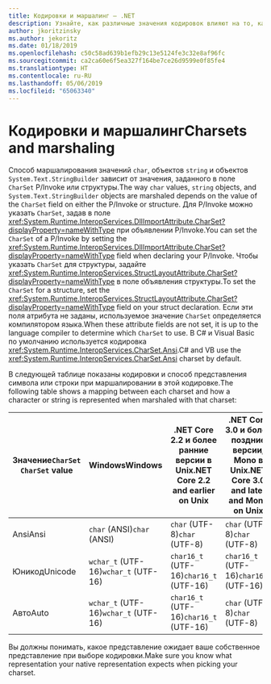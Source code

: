 ```yaml
---
title: Кодировки и маршалинг — .NET
description: Узнайте, как различные значения кодировок влияют на то, как .NET маршалирует данные в машинный код.
author: jkoritzinsky
ms.author: jekoritz
ms.date: 01/18/2019
ms.openlocfilehash: c50c58ad639b1efb29c13e5124fe3c32e8af96fc
ms.sourcegitcommit: ca2ca60e6f5ea327f164be7ce26d9599e0f85fe4
ms.translationtype: HT
ms.contentlocale: ru-RU
ms.lasthandoff: 05/06/2019
ms.locfileid: "65063340"
---
```

# <a name="charsets-and-marshaling"></a><span data-ttu-id="56e1d-103">Кодировки и маршалинг</span><span class="sxs-lookup"><span data-stu-id="56e1d-103">Charsets and marshaling</span></span>

<span data-ttu-id="56e1d-104">Способ маршалирования значений `char`, объектов `string` и объектов `System.Text.StringBuilder` зависит от значения, заданного в поле `CharSet` P/Invoke или структуры.</span><span class="sxs-lookup"><span data-stu-id="56e1d-104">The way `char` values, `string` objects, and `System.Text.StringBuilder` objects are marshaled depends on the value of the `CharSet` field on either the P/Invoke or structure.</span></span> <span data-ttu-id="56e1d-105">Для P/Invoke можно указать `CharSet`, задав в поле <xref:System.Runtime.InteropServices.DllImportAttribute.CharSet?displayProperty=nameWithType> при объявлении P/Invoke.</span><span class="sxs-lookup"><span data-stu-id="56e1d-105">You can set the `CharSet` of a P/Invoke by setting the <xref:System.Runtime.InteropServices.DllImportAttribute.CharSet?displayProperty=nameWithType> field when declaring your P/Invoke.</span></span> <span data-ttu-id="56e1d-106">Чтобы указать `CharSet` для структуры, задайте <xref:System.Runtime.InteropServices.StructLayoutAttribute.CharSet?displayProperty=nameWithType> в поле объявления структуры.</span><span class="sxs-lookup"><span data-stu-id="56e1d-106">To set the `CharSet` for a structure, set the <xref:System.Runtime.InteropServices.StructLayoutAttribute.CharSet?displayProperty=nameWithType> field on your struct declaration.</span></span> <span data-ttu-id="56e1d-107">Если эти поля атрибута не заданы, используемое значение `CharSet` определяется компилятором языка.</span><span class="sxs-lookup"><span data-stu-id="56e1d-107">When these attribute fields are not set, it is up to the language compiler to determine which `CharSet` to use.</span></span> <span data-ttu-id="56e1d-108">В C# и Visual Basic по умолчанию используется кодировка <xref:System.Runtime.InteropServices.CharSet.Ansi>.</span><span class="sxs-lookup"><span data-stu-id="56e1d-108">C# and VB use the <xref:System.Runtime.InteropServices.CharSet.Ansi> charset by default.</span></span>

<span data-ttu-id="56e1d-109">В следующей таблице показаны кодировки и способ представления символа или строки при маршалировании в этой кодировке.</span><span class="sxs-lookup"><span data-stu-id="56e1d-109">The following table shows a mapping between each charset and how a character or string is represented when marshaled with that charset:</span></span>

| <span data-ttu-id="56e1d-110">Значение`CharSet` </span><span class="sxs-lookup"><span data-stu-id="56e1d-110">`CharSet` value</span></span> | <span data-ttu-id="56e1d-111">Windows</span><span class="sxs-lookup"><span data-stu-id="56e1d-111">Windows</span></span>            | <span data-ttu-id="56e1d-112">.NET Core 2.2 и более ранние версии в Unix</span><span class="sxs-lookup"><span data-stu-id="56e1d-112">.NET Core 2.2 and earlier on Unix</span></span> | <span data-ttu-id="56e1d-113">.NET Core 3.0 и более поздние версии, Mono в Unix</span><span class="sxs-lookup"><span data-stu-id="56e1d-113">.NET Core 3.0 and later and Mono on Unix</span></span> |
|-----------------|--------------------|-----------------------------------|------------------------------------------|
| <span data-ttu-id="56e1d-114">Ansi</span><span class="sxs-lookup"><span data-stu-id="56e1d-114">Ansi</span></span>            | <span data-ttu-id="56e1d-115">`char` (ANSI)</span><span class="sxs-lookup"><span data-stu-id="56e1d-115">`char` (ANSI)</span></span>      | <span data-ttu-id="56e1d-116">`char` (UTF-8)</span><span class="sxs-lookup"><span data-stu-id="56e1d-116">`char` (UTF-8)</span></span>                    | <span data-ttu-id="56e1d-117">`char` (UTF-8)</span><span class="sxs-lookup"><span data-stu-id="56e1d-117">`char` (UTF-8)</span></span>                           |
| <span data-ttu-id="56e1d-118">Юникод</span><span class="sxs-lookup"><span data-stu-id="56e1d-118">Unicode</span></span>         | <span data-ttu-id="56e1d-119">`wchar_t` (UTF-16)</span><span class="sxs-lookup"><span data-stu-id="56e1d-119">`wchar_t` (UTF-16)</span></span> | <span data-ttu-id="56e1d-120">`char16_t` (UTF-16)</span><span class="sxs-lookup"><span data-stu-id="56e1d-120">`char16_t` (UTF-16)</span></span>               | <span data-ttu-id="56e1d-121">`char16_t` (UTF-16)</span><span class="sxs-lookup"><span data-stu-id="56e1d-121">`char16_t` (UTF-16)</span></span>                      |
| <span data-ttu-id="56e1d-122">Авто</span><span class="sxs-lookup"><span data-stu-id="56e1d-122">Auto</span></span>            | <span data-ttu-id="56e1d-123">`wchar_t` (UTF-16)</span><span class="sxs-lookup"><span data-stu-id="56e1d-123">`wchar_t` (UTF-16)</span></span> | <span data-ttu-id="56e1d-124">`char16_t` (UTF-16)</span><span class="sxs-lookup"><span data-stu-id="56e1d-124">`char16_t` (UTF-16)</span></span>               | <span data-ttu-id="56e1d-125">`char` (UTF-8)</span><span class="sxs-lookup"><span data-stu-id="56e1d-125">`char` (UTF-8)</span></span>                           |

<span data-ttu-id="56e1d-126">Вы должны понимать, какое представление ожидает ваше собственное представление при выборе кодировки.</span><span class="sxs-lookup"><span data-stu-id="56e1d-126">Make sure you know what representation your native representation expects when picking your charset.</span></span>
